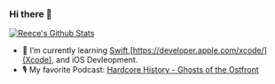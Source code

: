 ### Hi there 👋


[![Reece's Github Stats](https://github-readme-stats.vercel.app/api?username=thereeceshow)](https://github.com/thereeceshow/github-readme-stats)

<!--
**thereeceshow/thereeceshow** is a ✨ _special_ ✨ repository because its `README.md` (this file) appears on your GitHub profile.

Here are some ideas to get you started:

- 🔭 I’m currently working on ...
- 🌱 I’m currently learning ...
- 👯 I’m looking to collaborate on ...
- 🤔 I’m looking for help with ...
- 💬 Ask me about ...
- 📫 How to reach me: ...
- 😄 Pronouns: ...
- ⚡ Fun fact: ...
-->
- 🌱 I’m currently learning [Swift](https://www.swift.com/),[https://developer.apple.com/xcode/](Xcode), and iOS Devleopment.
- 🎙️ My favorite Podcast: [Hardcore History - Ghosts of the Ostfront](https://www.dancarlin.com/product/hardcore-history-ghosts-ostfront-series/)
